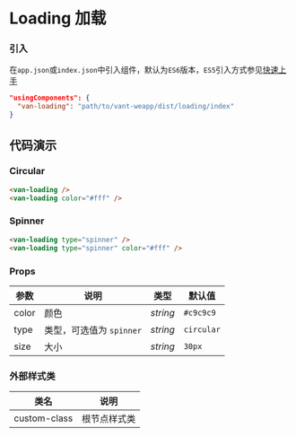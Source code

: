 # Loading 加载

### 引入

在`app.json`或`index.json`中引入组件，默认为`ES6`版本，`ES5`引入方式参见[快速上手](#/quickstart)

```json
"usingComponents": {
  "van-loading": "path/to/vant-weapp/dist/loading/index"
}
```


## 代码演示

### Circular

```html
<van-loading />
<van-loading color="#fff" />
```

### Spinner

```html
<van-loading type="spinner" />
<van-loading type="spinner" color="#fff" />
```

### Props

| 参数 | 说明 | 类型 | 默认值 |
|-----------|-----------|-----------|-------------|
| color | 颜色 | *string* | `#c9c9c9` |
| type | 类型，可选值为 `spinner` | *string* | `circular` |
| size | 大小 | *string* | `30px` |

### 外部样式类

| 类名 | 说明 |
|-----------|-----------|
| custom-class | 根节点样式类 |
